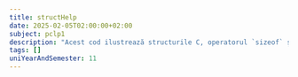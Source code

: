 ```yaml
---
title: structHelp
date: 2025-02-05T02:00:00+02:00
subject: pclp1
description: "Acest cod ilustrează structurile C, operatorul `sizeof` și cum dimensiunea lor este influențată de tipurile de date și de alinierea memoriei (padding), optimizând accesul la date."
tags: []
uniYearAndSemester: 11
---
```


